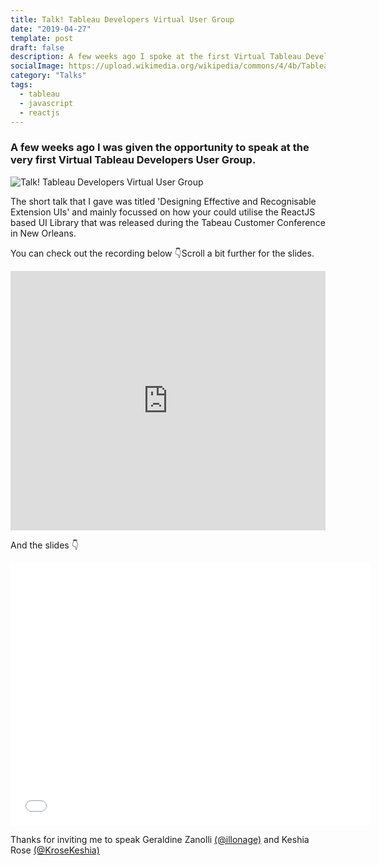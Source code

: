 ```yaml
---
title: Talk! Tableau Developers Virtual User Group
date: "2019-04-27"
template: post
draft: false
description: A few weeks ago I spoke at the first Virtual Tableau Developers User Group. Click Read More to check out the video.
socialImage: https://upload.wikimedia.org/wikipedia/commons/4/4b/Tableau_Logo.png
category: "Talks"
tags:
  - tableau
  - javascript
  - reactjs
---
```


### A few weeks ago I was given the opportunity to speak at the very first Virtual Tableau Developers User Group.

![Talk! Tableau Developers Virtual User Group](https://upload.wikimedia.org/wikipedia/commons/4/4b/Tableau_Logo.png)

The short talk that I gave was titled 'Designing Effective and Recognisable Extension UIs' and mainly focussed on how your could utilise the ReactJS based UI Library that was released during the Tabeau Customer Conference in New Orleans.

You can check out the recording below 👇Scroll a bit further for the slides.

<center>
<iframe width="100%" height="415" src="https://www.youtube.com/embed/Gd8NnDFb3o8" frameborder="0" allow="accelerometer; autoplay; encrypted-media; gyroscope; picture-in-picture" allowfullscreen></iframe>
</center>

And the slides 👇

<center>
<iframe src="//slides.com/andredevries/tableau-extensions-1/embed?style=light" width="576" height="420" scrolling="no" frameborder="0" webkitallowfullscreen mozallowfullscreen allowfullscreen></iframe>
</center>

Thanks for inviting me to speak Geraldine Zanolli [(@illonage)][1] and Keshia Rose [(@KroseKeshia)][2]

[1]: https://twitter.com/illonage
[2]: https://twitter.com/KroseKeshia
